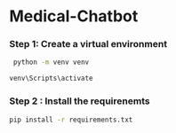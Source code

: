 # Medical-Chatbot
### Step 1: Create a virtual environment
```bash
 python -m venv venv

```
```bash
venv\Scripts\activate

```
### Step 2 : Install the requirenemts
```bash
pip install -r requirements.txt
```
